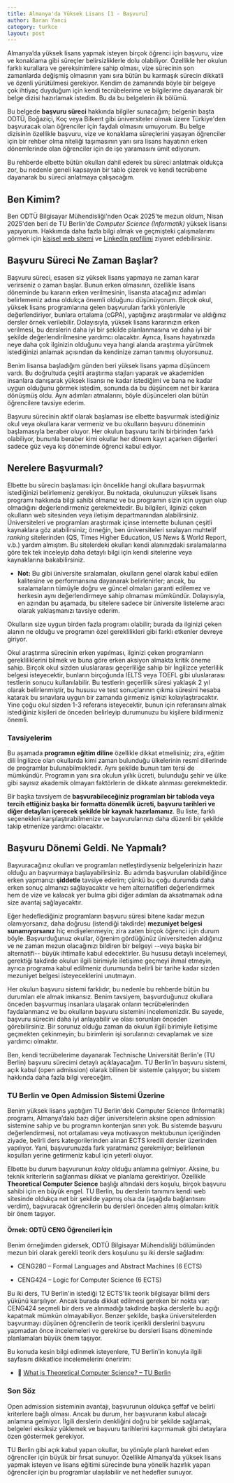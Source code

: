 ```yaml
---
title: Almanya'da Yüksek Lisans [1 - Başvuru]
author: Baran Yanci
category: turkce
layout: post
---
```


Almanya’da yüksek lisans yapmak isteyen birçok öğrenci için başvuru, vize ve konaklama gibi süreçler belirsizliklerle dolu olabiliyor. Özellikle her okulun farklı kurallara ve gereksinimlere sahip olması, vize sürecinin son zamanlarda değişmiş olmasının yanı sıra bütün bu karmaşık sürecin dikkatli ve özenli yürütülmesi gerekiyor. Kendim de zamanında böyle bir belgeye çok ihtiyaç duyduğum için kendi tecrübelerime ve bilgilerime dayanarak bir belge dizisi hazırlamak istedim. Bu da bu belgelerin ilk bölümü.

Bu belgede **başvuru süreci** hakkında bilgiler sunacağım; belgenin başta ODTÜ, Boğaziçi, Koç veya Bilkent gibi üniversiteler olmak üzere Türkiye'den başvuracak olan öğrenciler için faydalı olmasını umuyorum. Bu belge dizisinin özellikle başvuru, vize ve konaklama süreçlerini yaşayan öğrenciler için bir rehber olma niteliği taşımasının yanı sıra lisans hayatının erken dönemlerinde olan öğrenciler için de işe yaramasını ümit ediyorum.

Bu rehberde elbette bütün okulları dahil ederek bu süreci anlatmak oldukça zor, bu nedenle geneli kapsayan bir tablo çizerek ve kendi tecrübeme dayanarak bu süreci anlatmaya çalışacağım.

## Ben Kimim?

Ben ODTÜ Bilgisayar Mühendisliği'nden Ocak 2025'te mezun oldum, Nisan 2025'den beri de TU Berlin'de *Computer Science (Informatik)* yüksek lisansı yapıyorum. Hakkımda daha fazla bilgi almak ve geçmişteki çalışmalarımı görmek için [kişisel web sitemi](https://y4nci.github.io) ve [LinkedIn profilimi](https://www.linkedin.com/in/baran-yanci/) ziyaret edebilirsiniz.

## Başvuru Süreci Ne Zaman Başlar?

Başvuru süreci, esasen siz yüksek lisans yapmaya ne zaman karar verirseniz o zaman başlar. Bunun erken olmasının, özellikle lisans döneminde bu kararın erken verilmesinin, lisansta atacağınız adımları belirlemeniz adına oldukça önemli olduğunu düşünüyorum. Birçok okul, yüksek lisans programlarına gelen başvuruları farklı yönleriyle değerlendiriyor, bunlara ortalama (cGPA), yaptığınız araştırmalar ve aldığınız dersler örnek verilebilir. Dolayısıyla, yüksek lisans kararınızın erken verilmesi, bu derslerin daha iyi bir şekilde planlanmasına ve daha iyi bir şekilde değerlendirilmesine yardımcı olacaktır. Ayrıca, lisans hayatınızda neye daha çok ilginizin olduğunu veya hangi alanda araştırma yürütmek istediğinizi anlamak açısından da kendinize zaman tanımış oluyorsunuz.

Benim lisansa başladığım günden beri yüksek lisans yapma düşüncem vardı. Bu doğrultuda çeşitli araştırma stajları yaparak ve akademiden insanlara danışarak yüksek lisansı ne kadar istediğimi ve bana ne kadar uygun olduğunu görmek istedim, sonunda da bu düşüncem net bir karara dönüşmüş oldu. Aynı adımları atmalarını, böyle düşünceleri olan bütün öğrencilere tavsiye ederim.

Başvuru sürecinin aktif olarak başlaması ise elbette başvurmak istediğiniz okul veya okullara karar vermeniz ve bu okulların başvuru döneminin başlamasıyla beraber oluyor. Her okulun başvuru tarihi birbirinden farklı olabiliyor, bununla beraber kimi okullar her dönem kayıt açarken diğerleri sadece güz veya kış döneminde öğrenci kabul ediyor.

## Nerelere Başvurmalı?

Elbette bu sürecin başlaması için öncelikle hangi okullara başvurmak istediğinizi belirlemeniz gerekiyor. Bu noktada, okulunuzun yüksek lisans programı hakkında bilgi sahibi olmanız ve bu programın sizin için uygun olup olmadığını değerlendirmeniz gerekmektedir. Bu bilgileri, ilginizi çeken okulların web sitesinden veya iletişim departmanından alabilirsiniz. Üniversiteleri ve programları araştırmak içinse internette bulunan çeşitli kaynaklara göz atabilirsiniz; örneğin, ben üniversiteleri sıralayan muhtelif *ranking* sitelerinden (QS, Times Higher Education, US News & World Report, v.b.) yardım almıştım. Bu sitelerdeki okulları kendi alanınızdaki sıralamalarına göre tek tek inceleyip daha detaylı bilgi için kendi sitelerine veya kaynaklarına bakabilirsiniz.

 - **Not:** Bu gibi üniversite sıralamaları, okulların genel olarak kabul edilen kalitesine ve performansına dayanarak belirlenirler; ancak, bu sıralamaların tümüyle doğru ve güncel olmaları garanti edilemez ve herkesin aynı değerlendirmeye sahip olmaması mümkündür. Dolayısıyla, en azından bu aşamada, bu sitelere sadece bir üniversite listeleme aracı olarak yaklaşmanızı tavsiye ederim.

Okulların size uygun birden fazla programı olabilir; burada da ilginizi çeken alanın ne olduğu ve programın özel gereklilikleri gibi farklı etkenler devreye giriyor.

Okul araştırma sürecinin erken yapılması, ilginizi çeken programların gerekliliklerini bilmek ve buna göre erken aksiyon almakta kritik öneme sahip. Birçok okul sizden uluslararası geçerliliğe sahip bir İngilizce yeterlilik belgesi isteyecektir, bunların birçoğunda IELTS veya TOEFL gibi uluslararası testlerin sonucu kullanılabilir. Bu testlerin geçerlilik süresi yaklaşık 2 yıl olarak belirlenmiştir, bu hususu ve test sonuçlarının çıkma süresini hesaba katarak bu sınavlara uygun bir zamanda girmeniz işinizi kolaylaştıracaktır. Yine çoğu okul sizden 1-3 referans isteyecektir, bunun için referansını almak istediğiniz kişileri de önceden belirleyip durumunuzu bu kişilere bildirmeniz önemli.

### Tavsiyelerim

Bu aşamada **programın eğitim diline** özellikle dikkat etmelisiniz; zira, eğitim dili İngilizce olan okullarda kimi zaman bulunduğu ülkelerinin resmî dillerinde de programlar bulunabilmektedir. Aynı şekilde bunun tam tersi de mümkündür. Programın yanı sıra okulun yıllık ücreti, bulunduğu şehir ve ülke gibi sayısız akademik olmayan faktörlerin de dikkate alınması gerekmektedir.

Bir başka tavsiyem de **başvurabileceğiniz programları bir tabloda veya tercih ettiğiniz başka bir formatta dönemlik ücreti, başvuru tarihleri ve diğer detayları içerecek şekilde bir kaynak hazırlamanız**. Bu liste, farklı seçenekleri karşılaştırabilmenize ve başvurularınızı daha düzenli bir şekilde takip etmenize yardımcı olacaktır.

## Başvuru Dönemi Geldi. Ne Yapmalı?

Başvuracağınız okulları ve programları netleştirdiyseniz belgelerinizin hazır olduğu an başvurmaya başlayabilirsiniz. Bu adımda başvuruları olabildiğince erken yapmanızı **şiddetle** tavsiye ederim; çünkü bu çoğu durumda daha erken sonuç almanızı sağlayacaktır ve hem alternatifleri değerlendirmek hem de vize ve kalacak yer bulma gibi diğer adımları da aksatmamak adına size avantaj sağlayacaktır.

Eğer hedeflediğiniz programların başvuru süresi bitene kadar mezun olamıyorsanız, daha doğrusu (istendiği takdirde) **mezuniyet belgesi sunamıyorsanız** hiç endişelenmeyin; zira zaten birçok öğrenci için durum böyle. Başvurduğunuz okullar, öğrenim gördüğünüz üniversiteden aldığınız ve ne zaman mezun olacağınızı bildiren bir belgeyi --veya başka bir alternatifi-- büyük ihtimalle kabul edecektirler. Bu hususu detaylı incelemeyi, gerektiği takdirde okulun ilgili birimiyle iletişime geçmeyi ihmal etmeyin, ayrıca programa kabul edilmeniz durumunda belirli bir tarihe kadar sizden mezuniyet belgesi isteyeceklerini unutmayın.

Her okulun başvuru sistemi farklıdır, bu nedenle bu rehberde bütün bu durumları ele almak imkansız. Benim tavsiyem, başvurduğunuz okullara önceden başvurmuş insanlara ulaşarak onların tecrübelerinden faydalanmanız ve bu okulların başvuru sistemini incelemenizdir. Bu sayede, başvuru sürecini daha iyi anlayabilir ve olası sorunları önceden görebilirsiniz. Bir sorunuz olduğu zaman da okulun ilgili birimiyle iletişime geçmekten çekinmeyin; bu birimlerin işi sorularınızı cevaplamak ve size yardımcı olmaktır.

Ben, kendi tecrübelerime dayanarak Technische Universität Berlin'e (TU Berlin) başvuru sürecimi detaylı açıklayacağım. TU Berlin'in başvuru sistemi, açık kabul (open admission) olarak bilinen bir sistemle çalışıyor; bu sistem hakkında daha fazla bilgi vereceğim.

### TU Berlin ve Open Admission Sistemi Üzerine

Benim yüksek lisans yaptığım TU Berlin'deki Computer Science (Informatik) programı, Almanya’daki bazı diğer üniversitelerin aksine open admission sistemine sahip ve bu programın kontenjan sınırı yok. Bu sistemde başvuru değerlendirmesi, not ortalaması veya motivasyon mektubunun içeriğinden ziyade, belirli ders kategorilerinden alınan ECTS kredili dersler üzerinden yapılıyor. Yani, başvurunuzda fark yaratmanız gerekmiyor; belirlenen koşulları yerine getirmeniz kabul için yeterli oluyor.

Elbette bu durum başvurunun *kolay* olduğu anlamına gelmiyor. Aksine, bu teknik kriterlerin sağlanması dikkat ve planlama gerektiriyor. Özellikle **Theoretical Computer Science** başlığı altındaki ders koşulu, birçok başvuru sahibi için en büyük engel. TU Berlin, bu derslerin tanımını kendi web sitesinde oldukça net bir şekilde yapmış olsa da (aşağıda bağlantısını verdim), başvuracak öğrencilerin bu dersleri önceden almış olmaları kritik bir önem taşıyor.

#### Örnek: ODTÜ CENG Öğrencileri İçin
Benim örneğimden gidersek, ODTÜ Bilgisayar Mühendisliği bölümünden mezun biri olarak gerekli teorik ders koşulunu şu iki dersle sağladım:

 - CENG280 – Formal Languages and Abstract Machines (6 ECTS)

 - CENG424 – Logic for Computer Science (6 ECTS)

Bu iki ders, TU Berlin'in istediği 12 ECTS'lik teorik bilgisayar bilimi ders yükünü karşılıyor. Ancak burada dikkat edilmesi gereken bir nokta var: CENG424 seçmeli bir ders ve alınmadığı takdirde başka derslerle bu açığı kapatmak mümkün olmayabiliyor. Benzer şekilde, başka üniversitelerden başvurmayı düşünen öğrencilerin de teorik içerikli derslerini başvuru yapmadan önce incelemeleri ve gerekirse bu dersleri lisans döneminde planlamaları büyük önem taşıyor.

Bu konuda kesin bilgi edinmek isteyenlere, TU Berlin’in konuyla ilgili sayfasını dikkatlice incelemelerini öneririm:
 - 🔗 [What is Theoretical Computer Science? – TU Berlin](https://www.tu.berlin/en/eecs/academics-teaching/study-offer/masters-programs/what-is-theoretical-computer-science)

### Son Söz
Open admission sisteminin avantajı, başvurunun oldukça şeffaf ve belirli kriterlere bağlı olması. Ancak bu durum, her başvuranın kabul alacağı anlamına gelmiyor. İlgili derslerin denkliğini doğru bir şekilde sağlamak, belgeleri eksiksiz yüklemek ve başvuru tarihlerini kaçırmamak gibi detaylara özen göstermek gerekiyor.

TU Berlin gibi açık kabul yapan okullar, bu yönüyle planlı hareket eden öğrenciler için büyük bir fırsat sunuyor. Özellikle Almanya’da yüksek lisans yapmak isteyen ve lisans eğitimi sürecinde buna yönelik hazırlık yapan öğrenciler için bu programlar ulaşılabilir ve net hedefler sunuyor.

